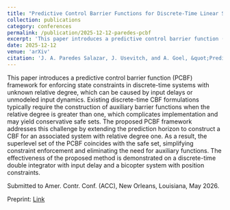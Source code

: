 ```yaml
---
title: "Predictive Control Barrier Functions for Discrete-Time Linear Systems with Unmodeled Delays"
collection: publications
category: conferences
permalink: /publication/2025-12-12-paredes-pcbf
excerpt: 'This paper introduces a predictive control barrier function (PCBF) framework for enforcing state constraints in discrete-time systems with unknown relative degree, which can be caused by input delays or unmodeled input dynamics.'
date: 2025-12-12
venue: 'arXiv'
citation: 'J. A. Paredes Salazar, J. Usevitch, and A. Goel, &quot;Predictive Control Barrier Functions for Discrete-Time Linear Systems with Unmodeled Delays,&quot; <i>arXiv preprint arXiv:2510.01059</i>.'
---
```


This paper introduces a predictive control barrier function (PCBF) framework for enforcing state constraints in discrete-time systems with unknown relative degree, which can be caused by input delays or unmodeled input dynamics. Existing discrete-time CBF formulations typically require the construction of auxiliary barrier functions when the relative degree is greater than one, which complicates implementation and may yield conservative safe sets. The proposed PCBF framework addresses this challenge by extending the prediction horizon to construct a CBF for an associated system with relative degree one. As a result, the superlevel set of the PCBF coincides with the safe set, simplifying constraint enforcement and eliminating the need for auxiliary functions. The effectiveness of the proposed method is demonstrated on a discrete-time double integrator with input delay and a bicopter system with position constraints.

Submitted to Amer. Contr. Conf. (ACC), New Orleans, Louisiana, May 2026.

Preprint: <a href = "https://arxiv.org/pdf/2510.01059"> Link </a>